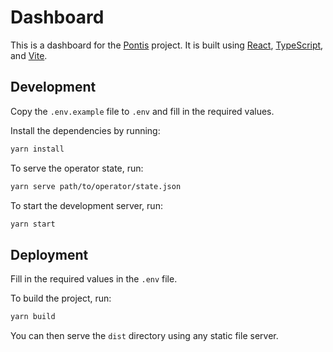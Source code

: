# Dashboard

This is a dashboard for the [Pontis](https://github.com/Bitcoin-Wildlife-Sanctuary/pontis) project.
It is built using [React](https://react.dev/), [TypeScript](https://www.typescriptlang.org/), and [Vite](https://vitejs.dev/).

## Development

Copy the `.env.example` file to `.env` and fill in the required values.

Install the dependencies by running:

```bash
yarn install
```

To serve the operator state, run:

```bash
yarn serve path/to/operator/state.json
```

To start the development server, run:

```bash
yarn start
```

## Deployment

Fill in the required values in the `.env` file.

To build the project, run:

```bash
yarn build
```

You can then serve the `dist` directory using any static file server.
